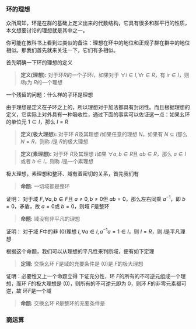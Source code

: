 ### 环的理想

众所周知，环是在群的基础上定义出来的代数结构，它具有很多和群平行的性质，本文想要讨论的理想就是其中之一。

你可能在教科书上看到过类似的备注：理想在环中的地位和正规子群在群中的地位相似。那我们首先就来关注一下，它们有多相似。

首先明确一下环的理想的定义
> **定义(理想):** 对于环$R$的一个子环$I$，如果对于 $\forall i\in I,\forall r \in R$，有 $ir \in I$，则 $I$称为 $R$的一个理想

 一个残留的问题：什么样的子环是理想

 由于理想是定义在子环之上的，所以理想对于加法都具有封闭性。而且根据理想的定义，它实际上对外具有一种吸收性，通过下面的事实可以佐证这一点：如果幺环的单位元 $1\in I$，那么 $I=R$

> **定义(极大理想):** 对于环 $R$及其理想 $I$如果任意的理想 $N$，如果有 $N\subseteq I$那么 $N=R$，则称 $I$是 $R$的极大理想

> **定义(素理想):** 对于环 $R$及其理想 $I$如果 $\forall a,b \in R$且 $ab \in R$，那么 $a\in I$或者 $b \in I$，则称 $I$是一个素理想

极大理想，素理想和整环、域有着密切的关系，首先我们有

> **命题:** 一切域都是整环

证明： 对于域 $F,\forall a,b \in F$且 $a \ne 0,b \ne 0$但 $ab=0$，那么左右同乘 $a^{-1}$，即 $b=0$，矛盾，故 $a=0$或 $b=0$，则域 $F$是整环

> **命题:** 域没有非平凡的理想

证明： 对于域 $F$中的非 $(0)$理想 $I,\forall a \in I,a^{-1}a=1 \in I$，则 $I=R$，则 $I$是平凡理想

根据这个命题，我们可以从理想的平凡性来判断域，便有如下定理

> **定理:** 交换幺环 $F$是域的充要条件是 $(0)$是 $F$的极大理想

证明：必要性又上一个命题立得
下证充分性，环 $F$的所有的不可逆元组成一个理想，而环 $F$的极大理想是 $(0)$，则所有的不可逆元即为 $0$，则环 $F$的非零元素都可逆，故 环$F$是一个域

> **命题:** 交换幺环 $R$是整环的充要条件是


### 商运算











